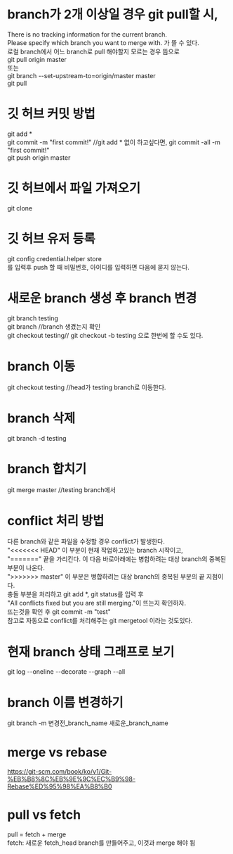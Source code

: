 # branch가 2개 이상일 경우 git pull할 시,<br>
There is no tracking information for the current branch.<br>
Please specify which branch you want to merge with. 가 뜰 수 있다.<br>
로컬 branch에서 어느 branch로 pull 해야할지 모르는 경우 뜸으로<br>
git pull origin master<br>
또는<br>
git branch --set-upstream-to=origin/master master<br>
git pull<br>
# 깃 허브 커밋 방법
git add * <br>
git commit -m "first commit!" //git add * 없이 하고싶다면, git commit -all -m "first commit!"<br>
git push origin master <br>
# 깃 허브에서 파일 가져오기
git clone <url><br>
# 깃 허브 유저 등록
git config credential.helper store<br>
를 입력후 push 할 때 비밀번호, 아이디를 입력하면 다음에 묻지 않는다.<br>

# 새로운 branch 생성 후 branch 변경
git branch testing<br>
git branch //branch 생겼는지 확인<br>
git checkout testing// git checkout -b testing 으로 한번에 할 수도 있다.<br>
# branch 이동
git checkout testing //head가 testing branch로 이동한다.<br>
# branch 삭제
git branch -d testing
# branch 합치기
git merge master //testing branch에서
# conflict 처리 방법
다른 branch와 같은 파일을 수정할 경우 conflict가 발생한다.<br>
"<<<<<<< HEAD" 이 부분이 현재 작업하고있는 branch 시작이고,<br>
"=======" 끝을 가리킨다. 이 다음 바로아래에는 병합하려는 대상 branch의 중복된 부분이 나온다.<br>
">>>>>>> master" 이 부분은 병합하려는 대상 branch의 중복된 부분의 끝 지점이다.<br>
충돌 부분을 처리하고 git add *, git status를 입력 후<br>
"All conflicts fixed but you are still merging."이 뜨는지 확인하자.<br>
뜨는것을 확인 후 git commit -m "test"<br>
참고로 자동으로 conflict를 처리해주는 git mergetool 이라는 것도있다.<br>
# 현재 branch 상태 그래프로 보기
git log --oneline --decorate --graph --all
# branch 이름 변경하기
git branch -m 변경전_branch_name 새로운_branch_name
# merge vs rebase
<https://git-scm.com/book/ko/v1/Git-%EB%B8%8C%EB%9E%9C%EC%B9%98-Rebase%ED%95%98%EA%B8%B0><br>
# pull vs fetch
pull = fetch + merge<br>
fetch: 새로운 fetch_head branch를 만들어주고, 이것과 merge 해야 됨






